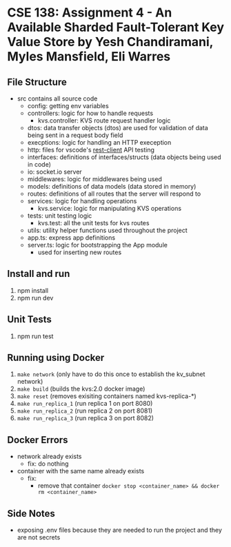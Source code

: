 # CSE 138: Assignment 4 - An Available Sharded Fault-Tolerant Key Value Store by Yesh Chandiramani, Myles Mansfield, Eli Warres

## File Structure
- src contains all source code
  - config: getting env variables
  - controllers: logic for how to handle requests
    - kvs.controller: KVS route request handler logic
  - dtos: data transfer objects (dtos) are used for validation of data being sent in a request body field
  - execptions: logic for handling an HTTP exeception
  - http: files for vscode's [rest-client](https://marketplace.visualstudio.com/items?itemName=humao.rest-client) API testing
  - interfaces: definitions of interfaces/structs (data objects being used in code)
  - io: socket.io server
  - middlewares: logic for middlewares being used
  - models: definitions of data models (data stored in memory)
  - routes: definitions of all routes that the server will respond to
  - services: logic for handling operations
    - kvs.service: logic for manipulating KVS operations
  - tests: unit testing logic
    - kvs.test: all the unit tests for kvs routes
  - utils: utility helper functions used throughout the project
  - app.ts: express app definitions
  - server.ts: logic for bootstrapping the App module
    - used for inserting new routes

## Install and run
1. npm install
2. npm run dev

## Unit Tests
1. npm run test

## Running using Docker
1. `make network` (only have to do this once to establish the kv_subnet network)
2. `make build` (builds the kvs:2.0 docker image)
3. `make reset` (removes exisiting containers named kvs-replica-*)
4. `make run_replica_1` (run replica 1 on port 8080)
5. `make run_replica_2` (run replica 2 on port 8081)
6. `make run_replica_3` (run replica 3 on port 8082)

## Docker Errors
- network already exists
    - fix: do nothing
- container with the same name already exists
    - fix:
        - remove that container `docker stop <container_name> && docker rm <container_name>`

## Side Notes
- exposing .env files because they are needed to run the project and they are not secrets
